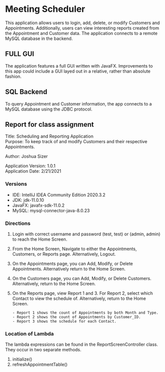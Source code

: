 # Meeting Scheduler

This application allows users to login, add,
delete, or modify Customers and Appointments.
Additionally, users can view interesting reports
created from the Appointment and Customer data.
The application connects to a remote MySQL
database in the backend.

## FULL GUI

The application features a full GUI written with
JavaFX. Improvements to this app could include a
GUI layed out in a relative, rather than absolute fashion.

## SQL Backend

To query Appointment and Customer information, the
app connects to a MySQL database using the JDBC
protocol.  

## Report for class assignment

Title: Scheduling and Reporting Application  
Purpose: To keep track of and modify Customers and
their respective Appointments.  

Author: Joshua Sizer  

Application Version:    1.0.1  
Application Date:       2/21/2021  

### Versions  

- IDE:    IntelliJ IDEA Community Edition 2020.3.2
- JDK:    jdk-11.0.10  
- JavaFX: javafx-sdk-11.0.2  
- MySQL:  mysql-connector-java-8.0.23  

### Directions

1. Login with correct username and password (test, test) or (admin, admin) to reach the Home Screen. 
2. From the Home Screen, Navigate to either the Appointments, Customers, or Reports page. Alternatively, Logout.  
3. On the Appointments page, you can Add, Modify,
    or Delete Appointments. Alternatively return
    to the  Home Screen.
4. On the Customers page, you can Add, Modify, or
    Delete Customers. Alternatively, return to the
    Home Screen. 
5. On the Reports page, view
    Report 1 and 3. For Report 2, select which
    Contact to view the schedule of.
    Alternatively, return to the Home Screen.

       - Report 1 shows the count of Appointments by both Month and Type.
       - Report 2 shows the count of Appointments by Customer_ID.
       - Report 3 shows the schedule for each Contact.

### Location of Lambda

The lambda expressions can be found in the ReportScreenController class. They occur in two
    separate methods.

1. initialize()
2. refreshAppointmentTable()
